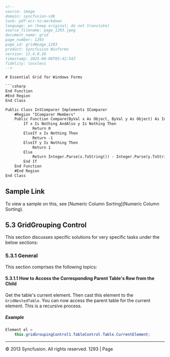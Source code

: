 ```html
<!-- 
source: image
domain: syncfusion-sdk
task: pdf-ocr-to-markdown
language: en (keep original; do not translate)
source_filename: page_1293.jpeg
document_name: grid
page_number: 1293
page_id: grid#page_1293
product: Syncfusion Winforms
version: 11.4.0.26
timestamp: 2025-08-09T05:42:54Z
fidelity: lossless
-->

# Essential Grid for Windows Forms

```csharp
End Function
#End Region
End Class

Public Class IntComparer Implements IComparer
    #Region "IComparer Members"
    Public Function Compare(ByVal x As Object, ByVal y As Object) As Integer
        If x Is Nothing AndAlso y Is Nothing Then
            Return 0
        ElseIf x Is Nothing Then
            Return -1
        ElseIf y Is Nothing Then
            Return 1
        Else
            Return Integer.Parse(x.ToString()) - Integer.Parse(y.ToString())
        End If
    End Function
    #End Region
End Class
```

## Sample Link

To view a sample on this, see [Numeric Column Sorting](Numeric Column Sorting).

## 5.3 GridGrouping Control

This section discusses specific solutions for very specific tasks under the below sections:

### 5.3.1 General

This section comprises the following topics:

#### 5.3.1.1 How to Access the Corresponding Parent Table's Row from the Child

Get the table's current element. Then cast this element to the `GridNestedTable`. You can now access the parent table for the current element. This is a recursive process.

##### Example

```csharp
Element el =
    this.gridGroupingControl1.TableControl.Table.CurrentElement;
```

---
© 2013 Syncfusion. All rights reserved. 1293 | Page
```